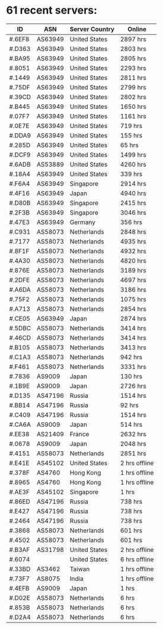# 61 recent servers:

| ID | ASN | Server Country | Online |
| ------ | ------ | ------ | ------ |
| #.6EF8 | AS63949 | United States | 2897 hrs |
| #.D363 | AS63949 | United States | 2803 hrs |
| #.BA95 | AS63949 | United States | 2805 hrs |
| #.8051 | AS63949 | United States | 2293 hrs |
| #.1449 | AS63949 | United States | 2811 hrs |
| #.75DF | AS63949 | United States | 2799 hrs |
| #.39CD | AS63949 | United States | 2802 hrs |
| #.B445 | AS63949 | United States | 1650 hrs |
| #.07F7 | AS63949 | United States | 1161 hrs |
| #.0E7E | AS63949 | United States | 719 hrs |
| #.DDA9 | AS63949 | United States | 155 hrs |
| #.285D | AS63949 | United States | 65 hrs |
| #.DCF9 | AS63949 | United States | 1499 hrs |
| #.6ADB | AS53889 | United States | 4260 hrs |
| #.18A4 | AS63949 | United States | 339 hrs |
| #.F6A4 | AS63949 | Singapore | 2914 hrs |
| #.4F16 | AS63949 | Japan | 4940 hrs |
| #.D80B | AS63949 | Singapore | 2415 hrs |
| #.2F3B | AS63949 | Singapore | 3046 hrs |
| #.47E3 | AS63949 | Germany | 356 hrs |
| #.C931 | AS58073 | Netherlands | 2848 hrs |
| #.7177 | AS58073 | Netherlands | 4935 hrs |
| #.8F1F | AS58073 | Netherlands | 4932 hrs |
| #.4A30 | AS58073 | Netherlands | 4820 hrs |
| #.876E | AS58073 | Netherlands | 3189 hrs |
| #.2DFE | AS58073 | Netherlands | 4697 hrs |
| #.A6DA | AS58073 | Netherlands | 3186 hrs |
| #.75F2 | AS58073 | Netherlands | 1075 hrs |
| #.A713 | AS58073 | Netherlands | 2854 hrs |
| #.CE05 | AS63949 | Japan | 2874 hrs |
| #.5DBC | AS58073 | Netherlands | 3414 hrs |
| #.46CD | AS58073 | Netherlands | 3414 hrs |
| #.B105 | AS58073 | Netherlands | 3413 hrs |
| #.C1A3 | AS58073 | Netherlands | 942 hrs |
| #.F461 | AS58073 | Netherlands | 3331 hrs |
| #.7836 | AS9009 | Japan | 130 hrs |
| #.1B9E | AS9009 | Japan | 2726 hrs |
| #.D135 | AS47196 | Russia | 1514 hrs |
| #.BB14 | AS47196 | Russia | 92 hrs |
| #.C409 | AS47196 | Russia | 1514 hrs |
| #.CA6A | AS9009 | Japan | 514 hrs |
| #.EE38 | AS21409 | France | 2632 hrs |
| #.0678 | AS9009 | Japan | 2048 hrs |
| #.4151 | AS58073 | Netherlands | 2851 hrs |
| #.E41E | AS45102 | United States | 2 hrs offline |
| #.378F | AS4760 | Hong Kong | 1 hrs offline |
| #.8965 | AS4760 | Hong Kong | 1 hrs offline |
| #.AE3F | AS45102 | Singapore | 1 hrs |
| #.86ED | AS47196 | Russia | 738 hrs |
| #.E427 | AS47196 | Russia | 738 hrs |
| #.2464 | AS47196 | Russia | 738 hrs |
| #.3868 | AS58073 | Netherlands | 601 hrs |
| #.4502 | AS58073 | Netherlands | 601 hrs |
| #.B3AF | AS31798 | United States | 2 hrs offline |
| #.6074 |  | United States | 6 hrs offline |
| #.33BD | AS3462 | Taiwan | 1 hrs offline |
| #.73F7 | AS8075 | India | 1 hrs offline |
| #.4EFB | AS9009 | Japan | 1 hrs |
| #.D02E | AS58073 | Netherlands | 6 hrs |
| #.853B | AS58073 | Netherlands | 6 hrs |
| #.D2A4 | AS58073 | Netherlands | 6 hrs |

